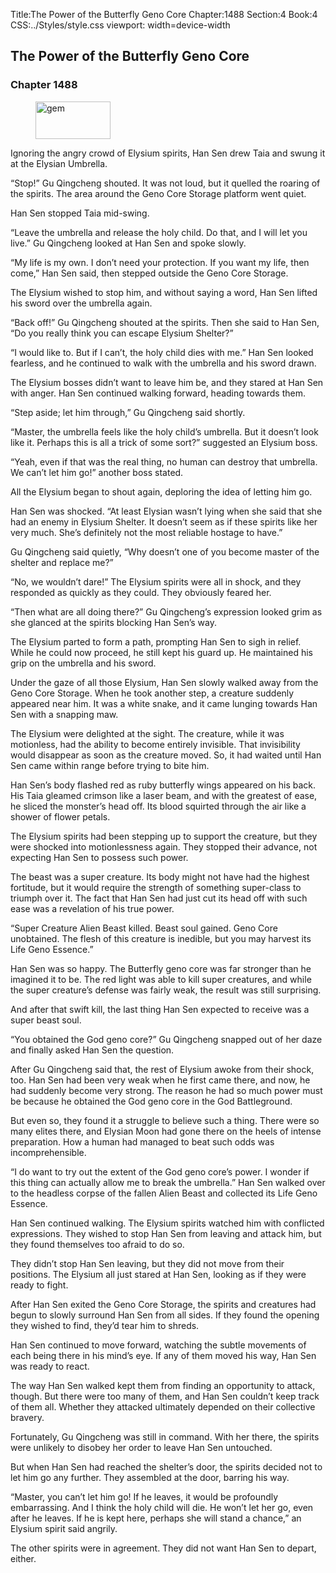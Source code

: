 Title:The Power of the Butterfly Geno Core 
Chapter:1488 
Section:4 
Book:4 
CSS:../Styles/style.css 
viewport: width=device-width
  
## The Power of the Butterfly Geno Core
### Chapter 1488 
<figure>
	<img src="../Images/gem.gif" alt="gem" id="gem" width="120" height="60" />
</figure>
  

  
  Ignoring the angry crowd of Elysium spirits, Han Sen drew Taia and swung it at the Elysian Umbrella.

“Stop!” Gu Qingcheng shouted. It was not loud, but it quelled the roaring of the spirits. The area around the Geno Core Storage platform went quiet.

Han Sen stopped Taia mid-swing.

“Leave the umbrella and release the holy child. Do that, and I will let you live.” Gu Qingcheng looked at Han Sen and spoke slowly.

“My life is my own. I don’t need your protection. If you want my life, then come,” Han Sen said, then stepped outside the Geno Core Storage.

The Elysium wished to stop him, and without saying a word, Han Sen lifted his sword over the umbrella again.

“Back off!” Gu Qingcheng shouted at the spirits. Then she said to Han Sen, “Do you really think you can escape Elysium Shelter?”

“I would like to. But if I can’t, the holy child dies with me.” Han Sen looked fearless, and he continued to walk with the umbrella and his sword drawn.

The Elysium bosses didn’t want to leave him be, and they stared at Han Sen with anger. Han Sen continued walking forward, heading towards them.

“Step aside; let him through,” Gu Qingcheng said shortly.

“Master, the umbrella feels like the holy child’s umbrella. But it doesn’t look like it. Perhaps this is all a trick of some sort?” suggested an Elysium boss.

“Yeah, even if that was the real thing, no human can destroy that umbrella. We can’t let him go!” another boss stated.

All the Elysium began to shout again, deploring the idea of letting him go.

Han Sen was shocked. “At least Elysian wasn’t lying when she said that she had an enemy in Elysium Shelter. It doesn’t seem as if these spirits like her very much. She’s definitely not the most reliable hostage to have.”

Gu Qingcheng said quietly, “Why doesn’t one of you become master of the shelter and replace me?”

“No, we wouldn’t dare!” The Elysium spirits were all in shock, and they responded as quickly as they could. They obviously feared her.

“Then what are all doing there?” Gu Qingcheng’s expression looked grim as she glanced at the spirits blocking Han Sen’s way.

The Elysium parted to form a path, prompting Han Sen to sigh in relief. While he could now proceed, he still kept his guard up. He maintained his grip on the umbrella and his sword.

Under the gaze of all those Elysium, Han Sen slowly walked away from the Geno Core Storage. When he took another step, a creature suddenly appeared near him. It was a white snake, and it came lunging towards Han Sen with a snapping maw.

The Elysium were delighted at the sight. The creature, while it was motionless, had the ability to become entirely invisible. That invisibility would disappear as soon as the creature moved. So, it had waited until Han Sen came within range before trying to bite him.

Han Sen’s body flashed red as ruby butterfly wings appeared on his back. His Taia gleamed crimson like a laser beam, and with the greatest of ease, he sliced the monster’s head off. Its blood squirted through the air like a shower of flower petals.

The Elysium spirits had been stepping up to support the creature, but they were shocked into motionlessness again. They stopped their advance, not expecting Han Sen to possess such power.

The beast was a super creature. Its body might not have had the highest fortitude, but it would require the strength of something super-class to triumph over it. The fact that Han Sen had just cut its head off with such ease was a revelation of his true power.

“Super Creature Alien Beast killed. Beast soul gained. Geno Core unobtained. The flesh of this creature is inedible, but you may harvest its Life Geno Essence.”

Han Sen was so happy. The Butterfly geno core was far stronger than he imagined it to be. The red light was able to kill super creatures, and while the super creature’s defense was fairly weak, the result was still surprising.

And after that swift kill, the last thing Han Sen expected to receive was a super beast soul.

“You obtained the God geno core?” Gu Qingcheng snapped out of her daze and finally asked Han Sen the question.

After Gu Qingcheng said that, the rest of Elysium awoke from their shock, too. Han Sen had been very weak when he first came there, and now, he had suddenly become very strong. The reason he had so much power must be because he obtained the God geno core in the God Battleground.

But even so, they found it a struggle to believe such a thing. There were so many elites there, and Elysian Moon had gone there on the heels of intense preparation. How a human had managed to beat such odds was incomprehensible.

“I do want to try out the extent of the God geno core’s power. I wonder if this thing can actually allow me to break the umbrella.” Han Sen walked over to the headless corpse of the fallen Alien Beast and collected its Life Geno Essence.

Han Sen continued walking. The Elysium spirits watched him with conflicted expressions. They wished to stop Han Sen from leaving and attack him, but they found themselves too afraid to do so.

They didn’t stop Han Sen leaving, but they did not move from their positions. The Elysium all just stared at Han Sen, looking as if they were ready to fight.

After Han Sen exited the Geno Core Storage, the spirits and creatures had begun to slowly surround Han Sen from all sides. If they found the opening they wished to find, they’d tear him to shreds.

Han Sen continued to move forward, watching the subtle movements of each being there in his mind’s eye. If any of them moved his way, Han Sen was ready to react.

The way Han Sen walked kept them from finding an opportunity to attack, though. But there were too many of them, and Han Sen couldn’t keep track of them all. Whether they attacked ultimately depended on their collective bravery.

Fortunately, Gu Qingcheng was still in command. With her there, the spirits were unlikely to disobey her order to leave Han Sen untouched.

But when Han Sen had reached the shelter’s door, the spirits decided not to let him go any further. They assembled at the door, barring his way.

“Master, you can’t let him go! If he leaves, it would be profoundly embarrassing. And I think the holy child will die. He won’t let her go, even after he leaves. If he is kept here, perhaps she will stand a chance,” an Elysium spirit said angrily.

The other spirits were in agreement. They did not want Han Sen to depart, either.
